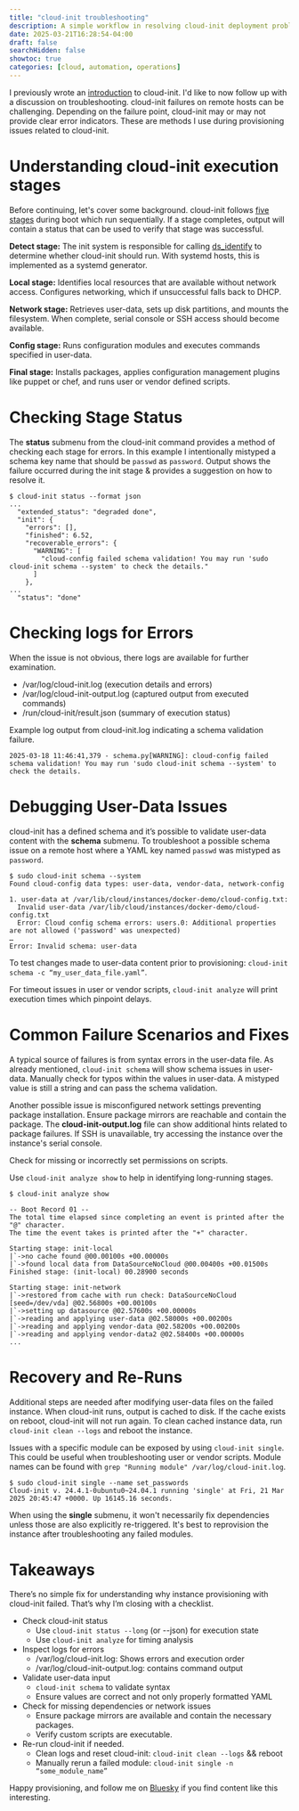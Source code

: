 ```yaml
---
title: "cloud-init troubleshooting"
description: A simple workflow in resolving cloud-init deployment problems.
date: 2025-03-21T16:28:54-04:00
draft: false
searchHidden: false
showtoc: true
categories: [cloud, automation, operations]
---
```


I previously wrote an [introduction](../../../articles/cloudinit/intro/) to cloud-init. I'd like to now follow up with a discussion on
troubleshooting. cloud-init failures on remote hosts can be challenging. Depending on the failure point, cloud-init may or may not
provide clear error indicators.  These are methods I use during provisioning issues related to cloud-init.

# Understanding cloud-init execution stages

Before continuing, let's cover some background.  cloud-init follows
[five stages](https://cloudinit.readthedocs.io/en/latest/explanation/boot.html) during boot which run sequentially. If
a stage completes, output will contain a status that can be used to verify that stage was successful.  

**Detect stage:** The init system is responsible for calling
[ds_identify](https://github.com/canonical/cloud-init/blob/main/tools/ds-identify) to determine whether cloud-init 
should run.  With systemd hosts, this is implemented as a systemd generator.

**Local stage:** Identifies local resources that are available without network access. Configures networking, which if unsuccessful
falls back to DHCP.

**Network stage:** Retrieves user-data, sets up disk partitions, and mounts the filesystem.  When complete, serial console or SSH access 
should become available.

**Config stage:** Runs configuration modules and executes commands specified in user-data.

**Final stage:** Installs packages, applies configuration management plugins like puppet or chef, and runs user or vendor defined scripts.

# Checking Stage Status

The **status** submenu from the cloud-init command provides a method of checking each stage for errors.  In this
example I intentionally mistyped a schema key name that should be `passwd` as `password`.  Output shows the failure
occurred during the init stage & provides a suggestion on how to resolve it.

```shell
$ cloud-init status --format json
...
  "extended_status": "degraded done",
  "init": {
    "errors": [],
    "finished": 6.52,
    "recoverable_errors": {
      "WARNING": [
        "cloud-config failed schema validation! You may run 'sudo cloud-init schema --system' to check the details."
      ]
    },
...
  "status": "done"
```

# Checking logs for Errors

When the issue is not obvious, there logs are available for further examination.

- /var/log/cloud-init.log  (execution details and errors)
- /var/log/cloud-init-output.log  (captured output from executed commands)
- /run/cloud-init/result.json  (summary of execution status)

Example log output from cloud-init.log indicating a schema validation failure.

```shell
2025-03-18 11:46:41,379 - schema.py[WARNING]: cloud-config failed schema validation! You may run 'sudo cloud-init schema --system' to check the details.
```

# Debugging User-Data Issues

cloud-init has a defined schema and it’s possible to validate user-data content with the **schema** submenu.
To troubleshoot a possible schema issue on a remote host where a YAML key named `passwd` was mistyped as `password`.

```shell
$ sudo cloud-init schema --system
Found cloud-config data types: user-data, vendor-data, network-config

1. user-data at /var/lib/cloud/instances/docker-demo/cloud-config.txt:
  Invalid user-data /var/lib/cloud/instances/docker-demo/cloud-config.txt
  Error: Cloud config schema errors: users.0: Additional properties are not allowed ('password' was unexpected)
…
Error: Invalid schema: user-data
```

To test changes made to user-data content prior to provisioning: `cloud-init schema -c “my_user_data_file.yaml”`.

For timeout issues in user or vendor scripts, `cloud-init analyze` will print execution times which pinpoint delays.

# Common Failure Scenarios and Fixes

A typical source of failures is from syntax errors in the user-data file.  As already mentioned, `cloud-init schema` will
show schema issues in user-data.  Manually check for typos within the values in user-data. A mistyped value is
still a string and can pass the schema validation.

Another possible issue is misconfigured network settings preventing package installation.  Ensure package mirrors are reachable
and contain the package.  The **cloud-init-output.log** file can show additional hints related to package failures.  If SSH is unavailable,
try accessing the instance over the instance's serial console.

Check for missing or incorrectly set permissions on scripts.  

Use `cloud-init analyze show` to help in identifying long-running stages.

```shell
$ cloud-init analyze show

-- Boot Record 01 --
The total time elapsed since completing an event is printed after the "@" character.
The time the event takes is printed after the "+" character.

Starting stage: init-local
|`->no cache found @00.00100s +00.00000s
|`->found local data from DataSourceNoCloud @00.00400s +00.01500s
Finished stage: (init-local) 00.28900 seconds

Starting stage: init-network
|`->restored from cache with run check: DataSourceNoCloud [seed=/dev/vda] @02.56800s +00.00100s
|`->setting up datasource @02.57600s +00.00000s
|`->reading and applying user-data @02.58000s +00.00200s
|`->reading and applying vendor-data @02.58200s +00.00200s
|`->reading and applying vendor-data2 @02.58400s +00.00000s
...
```

# Recovery and Re-Runs

Additional steps are needed after modifying user-data files on the failed instance. When cloud-init runs, output is 
cached to disk.  If the cache exists on reboot, cloud-init will not run again.  To clean cached instance data, 
run `cloud-init clean --logs` and reboot the instance.

Issues with a specific module can be exposed by using `cloud-init single`.  This could be useful when
troubleshooting user or vendor scripts.  Module names can be found with `grep "Running module" /var/log/cloud-init.log`.  

```shell
$ sudo cloud-init single --name set_passwords
Cloud-init v. 24.4.1-0ubuntu0~24.04.1 running 'single' at Fri, 21 Mar 2025 20:45:47 +0000. Up 16145.16 seconds.
```

When using the **single** submenu, it won't necessarily fix dependencies unless those are also explicitly re-triggered.  It's best
to reprovision the instance after troubleshooting any failed modules.

# Takeaways

There’s no simple fix for understanding why instance provisioning with cloud-init failed.  That’s why I’m
closing with a checklist.

* Check cloud-init status
    * Use `cloud-init status --long` (or --json) for execution state
    * Use `cloud-init analyze` for timing analysis
* Inspect logs for errors
    * /var/log/cloud-init.log: Shows errors and execution order
    * /var/log/cloud-init-output.log: contains command output
* Validate user-data input
    * `cloud-init schema` to validate syntax
    * Ensure values are correct and not only properly formatted YAML
* Check for missing dependencies or network issues
    * Ensure package mirrors are available and contain the necessary packages.
    * Verify custom scripts are executable.
* Re-run cloud-init if needed.
    * Clean logs and reset cloud-init: `cloud-init clean --logs` && reboot
    * Manually rerun a failed module: `cloud-init single -n “some_module_name”`

Happy provisioning, and follow me on [Bluesky](https://bsky.app/profile/af9.us) if you find content like this interesting.